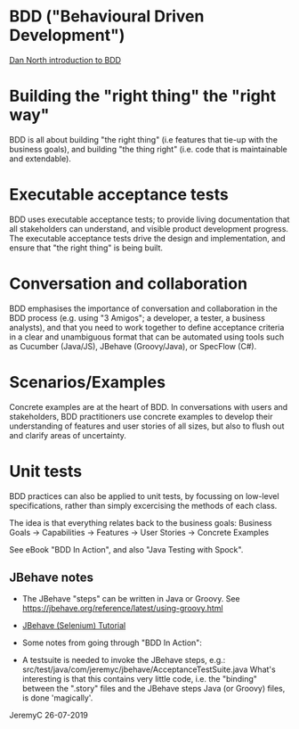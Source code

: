 # BDD ("Behavioural Driven Development")

[Dan North introduction to BDD](https://dannorth.net/introducing-bdd/)

Building the "right thing" the "right way"
==========================================
BDD is all about building "the right thing" (i.e features that tie-up with the
business goals), and building "the thing right" (i.e. code that is maintainable 
and extendable).

Executable acceptance tests
===========================
BDD uses executable acceptance tests; to provide living documentation that all 
stakeholders can understand, and visible product development progress. The
executable acceptance tests drive the design and implementation, and ensure 
that "the right thing" is being built.

Conversation and collaboration
==============================
BDD emphasises the importance of conversation and collaboration in the BDD process 
(e.g. using "3 Amigos"; a developer, a tester, a business analysts), and that you
need to work together to define acceptance criteria in a clear and unambiguous 
format that can be automated using tools such as Cucumber (Java/JS), 
JBehave (Groovy/Java), or SpecFlow (C#).

Scenarios/Examples
==================
Concrete examples are at the heart of BDD. In conversations with users and stakeholders, 
BDD practitioners use concrete examples to develop their understanding of features and 
user stories of all sizes, but also to flush out and clarify areas of uncertainty.

Unit tests
==========
BDD practices can also be applied to unit tests, by focussing on low-level
specifications, rather than simply excercising the methods of each class.

The idea is that everything relates back to the business goals:
Business Goals -> Capabilities -> Features -> User Stories -> Concrete Examples

See eBook "BDD In Action", and also "Java Testing with Spock".


## JBehave notes
- The JBehave "steps" can be written in Java or Groovy. See https://jbehave.org/reference/latest/using-groovy.html
- [JBehave (Selenium) Tutorial](https://github.com/jbehave/jbehave-tutorial)

- Some notes from going through "BDD In Action":
 - A testsuite is needed to invoke the JBehave steps, e.g.:
     src/test/java/com/jeremyc/jbehave/AcceptanceTestSuite.java
   What's interesting is that this contains very little code, i.e. the "binding" between the ".story" 
   files and the JBehave steps Java (or Groovy) files, is done 'magically'.


JeremyC 26-07-2019
